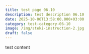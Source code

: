 ```yaml
---
title: test page 06.10
description: test description 06.10
date: 2025-10-06T13:58:00.000+03:00
category: test-category-06-10
image: /img/steki-instruction-2.jpg
draft: false
---
```


test content
